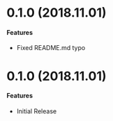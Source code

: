 # 0.1.0 (2018.11.01)
#### Features
- Fixed README.md typo

# 0.1.0 (2018.11.01)
#### Features
- Initial Release